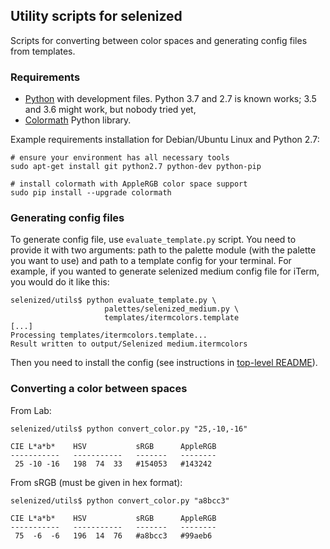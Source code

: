 Utility scripts for selenized
-----------------------------

Scripts for converting between color spaces and generating config files from
templates.



### Requirements

- [Python](https://www.python.org/) with development files. Python 3.7
  and 2.7 is known works; 3.5 and 3.6 might work, but nobody tried yet,
- [Colormath](https://github.com/gtaylor/python-colormath) Python library.

Example requirements installation for Debian/Ubuntu Linux and Python 2.7:

    # ensure your environment has all necessary tools
    sudo apt-get install git python2.7 python-dev python-pip

    # install colormath with AppleRGB color space support
    sudo pip install --upgrade colormath



### Generating config files

To generate config file, use `evaluate_template.py` script. You need to provide
it with two arguments: path to the palette module (with the palette you want to
use) and path to a template config for your terminal. For example, if you
wanted to generate selenized medium config file for iTerm, you would do it like
this:

    selenized/utils$ python evaluate_template.py \
                         palettes/selenized_medium.py \
                         templates/itermcolors.template
    [...]
    Processing templates/itermcolors.template...
    Result written to output/Selenized medium.itermcolors

Then you need to install the config (see instructions in [top-level
README](../README.md#installation)).



### Converting a color between spaces

From Lab:

    selenized/utils$ python convert_color.py "25,-10,-16"

    CIE L*a*b*    HSV           sRGB      AppleRGB
    -----------   -----------   -------   --------
     25 -10 -16   198  74  33   #154053   #143242

From sRGB (must be given in hex format):

    selenized/utils$ python convert_color.py "a8bcc3"

    CIE L*a*b*    HSV           sRGB      AppleRGB
    -----------   -----------   -------   --------
     75  -6  -6   196  14  76   #a8bcc3   #99aeb6
